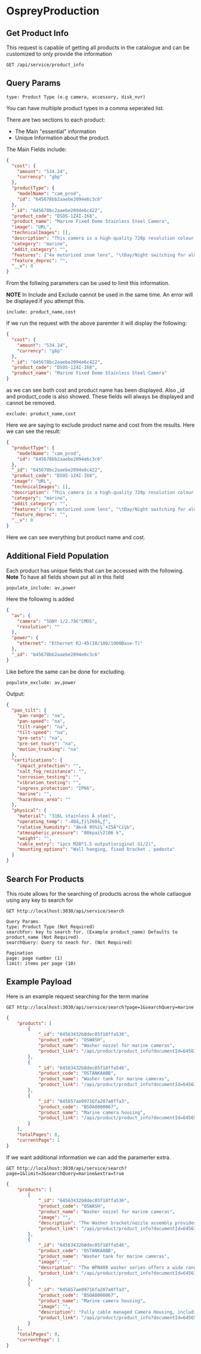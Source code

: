 # OspreyProduction

## Get Product Info

This request is capable of getting all products in the catalogue and can be customized to only provide the information

```
GET /api/service/product_info
```

## Query Params

```
type: Product Type (e.g camera, accessory, disk_nvr)
```

You can have multiiple product types in a comma seperated list.

There are two sections to each product:

- The Main "essential" information
- Unique Information about the product.

The Main Fields include:

```json
{
  "cost": {
    "amount": "534.24",
    "currency": "gbp"
  },
  "productType": {
    "modelName": "cam_prod",
    "id": "645678bb2aaebe2094e6c3c6"
  },
  "_id": "645678bc2aaebe2094e6c422",
  "product_code": "DSOS-1Z4I-I68",
  "product_name": "Marine Fixed Dome Stainless Steel Camera",
  "image": "URL",
  "technicalImages": [],
  "description": "This camera is a high-quality 720p resolution colour video camera with a 3x motorized zoom lens and auto-iris. It will produce high-definition video in low light conditions. The camera includes integrated IR LEDs for operation at 0 lux.  The camera supports multiple streams and resolutions in MJPEG or H.264 codec. The zoom lens is remotely adjustable from 2.7 to 12.0 mm, to provide a horizontal field-of-view of up to 100 degrees.  The camera is housed in a stainless-steel dome rated IP68. It comes ready for mounting and requires only a powered ethernet network connection. It is designed for use in onshore, offshore, marine and heavy industrial environments including passenger ships & commercial vessels.  ",
  "category": "marine",
  "addit_category": "",
  "features": ["4x motorized zoom lens", "\tDay/Night switching for almost any lighting condition", "\tH264,H265", "\tPoE", "\tIP68 Stainless steel enclosure for harsh environments"],
  "feature_deprec": "",
  "__v": 0
}
```

From the follwing parameters can be used to limit this information.

**NOTE** In Include and Exclude cannot be used in the same time. An error will be displayed if you attempt this.

```
include: product_name,cost
```

If we run the request with the above paremter it will display the following:

```json
{
  "cost": {
    "amount": "534.24",
    "currency": "gbp"
  },
  "_id": "645678bc2aaebe2094e6c422",
  "product_code": "DSOS-1Z4I-I68",
  "product_name": "Marine Fixed Dome Stainless Steel Camera"
}
```

as we can see both cost and product name has been displayed. Also \_id and product_code is also showed. These fields will always be displayed and cannot be removed.

```
exclude: product_name,cost
```

Here we are saying to exclude product name and cost from the results. Here we can see the result:

```json
{
  "productType": {
    "modelName": "cam_prod",
    "id": "645678bb2aaebe2094e6c3c6"
  },
  "_id": "645678bc2aaebe2094e6c422",
  "product_code": "DSOS-1Z4I-I68",
  "image": "URL",
  "technicalImages": [],
  "description": "This camera is a high-quality 720p resolution colour video camera with a 3x motorized zoom lens and auto-iris. It will produce high-definition video in low light conditions. The camera includes integrated IR LEDs for operation at 0 lux.  The camera supports multiple streams and resolutions in MJPEG or H.264 codec. The zoom lens is remotely adjustable from 2.7 to 12.0 mm, to provide a horizontal field-of-view of up to 100 degrees.  The camera is housed in a stainless-steel dome rated IP68. It comes ready for mounting and requires only a powered ethernet network connection. It is designed for use in onshore, offshore, marine and heavy industrial environments including passenger ships & commercial vessels.  ",
  "category": "marine",
  "addit_category": "",
  "features": ["4x motorized zoom lens", "\tDay/Night switching for almost any lighting condition", "\tH264,H265", "\tPoE", "\tIP68 Stainless steel enclosure for harsh environments"],
  "feature_deprec": "",
  "__v": 0
}
```

Here we can see everything but product name and cost.

## Additional Field Population

Each product has unique fields that can be accessed with the following.
**Note** To have all fields shown put all in this field

```
populate_include: av,power
```

Here the following is added

```json
{
  "av": {
    "camera": "SONY 1/2.7â€³CMOS",
    "resolution": ""
  },
  "power": {
    "ethernet": "Ethernet RJ-45(10/100/1000Base-T)"
  },
  "_id": "645678bb2aaebe2094e6c3c6"
}
```

Like before the same can be done for excluding.

```
populate_exclude: av,power
```

Output:

```json
{
  "pan_tilt": {
    "pan-range": "na",
    "pan-speed": "na",
    "tilt-range": "na",
    "tilt-speed": "na",
    "pre-sets": "na",
    "pre-set_tours": "na",
    "motion_tracking": "na"
  },
  "certifications": {
    "impact_protection": "",
    "salt_fog_resistance": "",
    "corrosion_testing": "",
    "vibration_testing": "",
    "ingress_protection": "IP66",
    "marine": "",
    "hazardous_area": ""
  },
  "physical": {
    "material": "316L stainless Â steel",
    "operating_temp": "-40â„ƒï½ž60â„ƒ",
    "relative_humidity": "â‰¤Â 95%ï¼ˆ+25Â°Cï¼‰",
    "atmospheric_pressure": "80kpaï½ž106 k",
    "weight": "",
    "cable_entry": "1pcs M20*1.5 output(original G1/2)",
    "mounting_options": "Wall hanging, fixed bracket , pedesta"
  }
}
```



## Search For Products
This route allows for the searching of products across the whole catlaogue using any key to search for

```
GET http://localhost:3030/api/service/search
```

```
Query Params
type: Product Type (Not Required)
searchFor: key to search for. (Example product_name) Defaults to product_name (Not Required)
searchQuery: Query to seach for. (Not Required)

Pagination
page: page number (1)
limit: items per page (10)
```

## Example Payload

Here is an example request searching for the term marine

```
GET http://localhost:3030/api/service/search?page=1&searchQuery=marine
```

```json
{
    "products": [
        {
            "_id": "64563432b8dec85f18ffa536",
            "product_code": "OSWASH",
            "product_name": "Washer nozzel for marine cameras",
            "product_link": "/api/product/product_info?documentId=64563432b8dec85f18ffa536"
        },
        {
            "_id": "64563432b8dec85f18ffa546",
            "product_code": "OSTANKAABB",
            "product_name": "Washer tank for marine cameras",
            "product_link": "/api/product/product_info?documentId=64563432b8dec85f18ffa546"
        },
        {
            "_id": "645657ae09716fa207a0ffa3",
            "product_code": "BSOA0000067",
            "product_name": "Marine camera housing",
            "product_link": "/api/product/product_info?documentId=645657ae09716fa207a0ffa3"
        }
    ],
    "totalPages": 8,
    "currentPage": 1
}
```

If we want additional information we can add the paramerter extra.

```
GET http://localhost:3030/api/service/search?page=1&limit=3&searchQuery=marine&extra=true
```

```json
{
    "products": [
        {
            "_id": "64563432b8dec85f18ffa536",
            "product_code": "OSWASH",
            "product_name": "Washer nozzel for marine cameras",
            "image": "",
            "description": "The Washer bracket/nozzle assembly provides an effective wash facility for marine cameras clamping neatly via camera mounting bracket bolts.\nThe bracket arm provides holes for cable-tying a washer pipe (not included).  To operate, simply set a preset position in the camera as a\ndedicated wash position, then enable the wash function for the camera. Washer tubing is 4mm inside diameter; 6mm outside diameter\nYou will require a washer bottle (OSTANKAABB) and wash relay control.",
            "product_link": "/api/product/product_info?documentId=64563432b8dec85f18ffa536"
        },
        {
            "_id": "64563432b8dec85f18ffa546",
            "product_code": "OSTANKAABB",
            "product_name": "Washer tank for marine cameras",
            "image": "",
            "description": "The WPN400 washer series offers a wide range of water reservoir capacities with different pumping height capabilities. The tank is protected by a frame in AISI316 stainless steel.  The washer units are provided with an IP66 rated watertight plastic junction box that contains the power supply for the self-priming submersible pump located inside the tank. The optional float switch prevents the washer unit from running dry and causing damage to the pump. It is wired into the washer power supply unit so when the water level drops to a specific level the power to the pump is cut. The alarm output can be connected to the camera to indicate when the bottle needs refilling.\n",
            "product_link": "/api/product/product_info?documentId=64563432b8dec85f18ffa546"
        },
        {
            "_id": "645657ae09716fa207a0ffa3",
            "product_code": "BSOA0000067",
            "product_name": "Marine camera housing",
            "image": "",
            "description": "Fully cable managed Camera Housing, including wall bracket and 12V DC/24V AC heater. Ruggedised marine finish. The BSA0067 is a tough, fixed camera\nhousing which seals against dirt, moisture and dust ingress. It allows a wide range of fixed cameras and lenses to be used in tough, outdoor environments. It is IP67 weather-proof rated and IK10\nshock and vandal-resistant.  It can be pendant or pedestal mounted to ceilings, walls\nand soffits.",
            "product_link": "/api/product/product_info?documentId=645657ae09716fa207a0ffa3"
        }
    ],
    "totalPages": 8,
    "currentPage": 1
}
```
